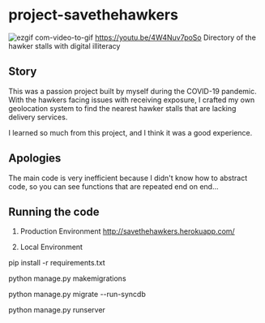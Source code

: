 # project-savethehawkers
![ezgif com-video-to-gif](https://user-images.githubusercontent.com/79783660/235750189-1d93b4ea-4592-43e8-8776-897533c2a113.gif)
https://youtu.be/4W4Nuv7poSo
Directory of the hawker stalls with digital illiteracy


## Story
This was a passion project built by myself during the COVID-19 pandemic. With the hawkers facing issues with receiving exposure, I crafted my own geolocation system to find the nearest hawker stalls that are lacking delivery services.

I learned so much from this project, and I think it was a good experience.

## Apologies
The main code is very inefficient because I didn't know how to abstract code, so you can see functions that are repeated end on end...

## Running the code
1. Production Environment
http://savethehawkers.herokuapp.com/

2. Local Environment

pip install -r requirements.txt

python manage.py makemigrations

python manage.py migrate --run-syncdb

python manage.py runserver
